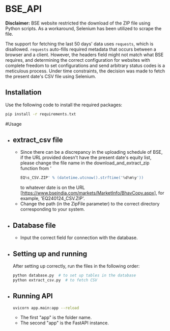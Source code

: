 # BSE_API

**Disclaimer:** BSE website restricted the download of the ZIP file using Python scripts. As a workaround, Selenium has been utilized to scrape the file.

The support for fetching the last 50 days' data uses `requests`, which is disallowed. `requests` auto-fills required metadata that occurs between a browser and a client. However, the headers field might not match what BSE requires, and determining the correct configuration for websites with complete freedom to set configurations and send arbitrary status codes is a meticulous process. Under time constraints, the decision was made to fetch the present date's CSV file using Selenium.

## Installation

Use the following code to install the required packages:

```bash
pip install -r requirements.txt
```

#Usage
* ## extract_csv file
  * Since there can be a discrepancy in the uploading schedule of BSE, if the URL provided doesn't have the present date's equity list, please change the file name in the download_and_extract_zip function from '
    ```python 
    EQ%s_CSV.ZIP' % (datetime.utcnow().strftime('%d%m%y'))
    ```
    to whatever date is on the URL [https://www.bseindia.com/markets/MarketInfo/BhavCopy.aspx], for example, 'EQ240124_CSV.ZIP'.
  * Change the path (in the ZipFile parameter) to the correct directory corresponding to your system.
* ## Database file
  * Input the correct field for connection with the database.
* ## Setting up and running
  After setting up correctly, run the files in the following order:
  ```bash
  python database.py  # to set up tables in the database
  python extract_csv.py  # to fetch CSV
  ```
* ## Running API
  ```bash
  uvicorn app.main:app --reload
  ```
  * The first "app" is the folder name.
  * The second "app" is the FastAPI instance.
